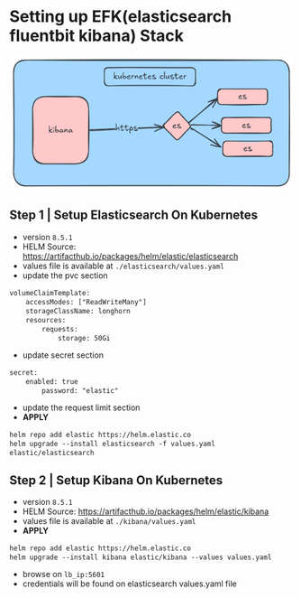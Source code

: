 # Setting up EFK(elasticsearch fluentbit kibana) Stack
![enter image description here](./assets/arch-1.png)
## Step 1 | Setup Elasticsearch On Kubernetes
- version `8.5.1`
- HELM Source: https://artifacthub.io/packages/helm/elastic/elasticsearch
- values file is available at `./elasticsearch/values.yaml`
- update the pvc section
```
volumeClaimTemplate:
	accessModes: ["ReadWriteMany"]
	storageClassName: longhorn
	resources:
		requests:
			storage: 50Gi
```
- update secret section
```
secret:
	enabled: true
		password: "elastic"
```
- update the request limit section
- **APPLY**
```
helm repo add elastic https://helm.elastic.co
helm upgrade --install elasticsearch -f values.yaml elastic/elasticsearch
```

## Step 2 | Setup Kibana On Kubernetes
- version `8.5.1`
- HELM Source: https://artifacthub.io/packages/helm/elastic/kibana 
- values file is available at `./kibana/values.yaml`
- **APPLY**
```
helm repo add elastic https://helm.elastic.co
helm upgrade --install kibana elastic/kibana --values values.yaml 	
```
- browse on `lb_ip:5601`
- credentials will be found on elasticsearch values.yaml file

